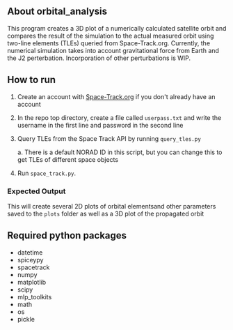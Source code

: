 ## About orbital_analysis
This program creates a 3D plot of a numerically calculated satellite orbit and compares the result of the simulation to the actual measured orbit using two-line elements (TLEs) queried from Space-Track.org. Currently, the numerical simulation takes into account gravitational force from Earth and the J2 perterbation. Incorporation of other perturbations is WIP.


## How to run
1. Create an account with [Space-Track.org](https://www.space-track.org) if you don't already have an account
2. In the repo top directory, create a file called `userpass.txt` and write the username in the first line and password in the second line
3. Query TLEs from the Space Track API by running `query_tles.py`
   
     a. There is a default NORAD ID in this script, but you can change this to get TLEs of different space objects
4. Run `space_track.py`.

### Expected Output
This will create several 2D plots of orbital elementsand other parameters saved to the `plots` folder as well as a 3D plot of the propagated orbit



## Required python packages
- datetime
- spiceypy
- spacetrack
- numpy
- matplotlib
- scipy
- mlp_toolkits
- math
- os
- pickle
  


